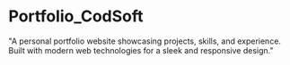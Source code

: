 # Portfolio_CodSoft
"A personal portfolio website showcasing projects, skills, and experience. Built with modern web technologies for a sleek and responsive design."
